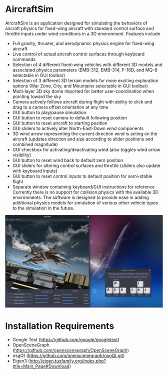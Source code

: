 # AircraftSim
AircraftSim is an application designed for simulating the behaviors of aircraft physics for fixed-wing aircraft with standard control surface and throttle inputs under wind conditions in a 3D environment. Features include
- Full gravity, thruster, and aerodynamic physics engine for fixed-wing aircraft
- Live control of actual aircraft control surfaces through keyboard commands
- Selection of 4 different fixed-wing vehicles with different 3D models and associated physics parameters (EMB-312, EMB-314, F-16D, and MQ-9 selectable in GUI toolbar)
- Selection of 3 different 3D terrain models for more exciting exploration options (War Zone, City, and Mountains selectable in GUI toolbar)
- Multi-layer 3D sky dome imported for better user-coordination when pointing toward the sky
- Camera actively follows aircraft during flight with ability to click and drag to a camera offset orientation at any time
- GUI button to play/pause simulation
- GUI button to reset camera to default following position
- GUI button to reset aircraft to starting position
- GUI sliders to actively alter North-East-Down wind components
- 3D wind arrow representing the current direction wind is acting on the aircraft (updates direction and size according to slider positions and combined magnitude)
- GUI checkbox for activating/deactivating wind (also toggles wind arrow visibility)
- GUI button to reset wind back to default zero position
- GUI sliders for altering control surfaces and throttle (sliders also update with keyboard inputs)
- GUI button to reset control inputs to default position for semi-stable flight
- Separate window containing keyboard/GUI instructions for reference
Currently there is no support for collision physics with the available 3D environments.
The software is designed to provide ease in adding additional physics models for simulation of verious other vehicle types to the simulation in the future.

![Alt text](resources/SimImage.png?raw=true "Title")

# Installation Requirements
- Google Test (https://github.com/google/googletest)
- OpenSceneGraph (https://github.com/openscenegraph/OpenSceneGraph)
- osgQt (https://github.com/openscenegraph/osgQt.git)    
- Eigen3 (http://eigen.tuxfamily.org/index.php?title=Main_Page#Download)
